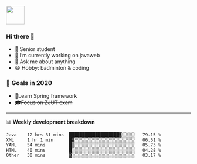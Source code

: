 <img src="https://github.com/egoist/egoist/raw/master/balloon.gif" width="50">

### Hi there 🐏

- 🌱 Senior student
- 🔭 I’m currently working on javaweb
- 💬 Ask me about anything
- 😄 Hobby: badminton & coding

### 🚀 Goals in 2020
+ 🍃Learn Spring framework
+ ~~🎓Focus on ZJUT exam~~
-------

📊 **Weekly development breakdown**
<!--START_SECTION:waka-->
```text
Java    12 hrs 31 mins  ███████████████████▓░░░░░   79.15 % 
XML     1 hr 1 min      █▓░░░░░░░░░░░░░░░░░░░░░░░   06.51 % 
YAML    54 mins         █▒░░░░░░░░░░░░░░░░░░░░░░░   05.73 % 
HTML    40 mins         █░░░░░░░░░░░░░░░░░░░░░░░░   04.28 % 
Other   30 mins         ▓░░░░░░░░░░░░░░░░░░░░░░░░   03.17 % 
```
<!--END_SECTION:waka-->
